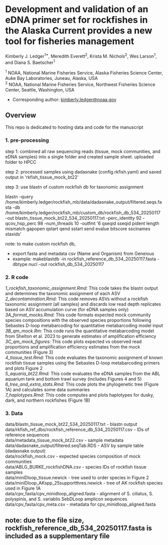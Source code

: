 # Development and validation of an eDNA primer set for rockfishes in the Alaska Current provides a new tool for fisheries management

Kimberly J. Ledger<sup>1*</sup>, Meredith Everett<sup>2</sup>, Krista M. Nichols<sup>2</sup>, Wes Larson<sup>1</sup>, and Diana S. Baetscher<sup>1</sup>

<sup>1</sup> NOAA, National Marine Fisheries Service, Alaska Fisheries Science Center, Auke Bay Laboratories, Juneau, Alaska, USA <br />
<sup>2</sup> NOAA, National Marine Fisheries Service, Northwest Fisheries Science Center, Seattle, Washington, USA <br />
* Corresponding author: kimberly.ledger@noaa.gov <br />

## Overview 
This repo is dedicated to hosting data and code for the manuscript 

### 1. pre-processing 
step 1: combined all raw sequencing reads (tissue, mock communities, and eDNA samples) into a single folder and created sample sheet. uploaded folder to HPCC   

step 2: processed samples using dadasnake (config.rkfish.yaml) and saved output in 'rkfish_tissue_mock_bt22'

step 3: use blastn of custom rockfish db for taxonomic assignment

blastn -query /home/kimberly.ledger/rockfish_mb/data/dadasnake_output/filtered.seqs.fasta -db /home/kimberly.ledger/rockfish_mb/custom_db/rockfish_db_534_20250117 -out blastn_tissue_mock_bt22_534_20250117.txt -perc_identity 92 -qcov_hsp_perc 98 -num_threads 10 -outfmt '6 qseqid sseqid pident length mismatch gapopen qstart qend sstart send evalue bitscore sscinames staxids' 

note: to make custom rockfish db,
- export fasta and metadata csv (Name and Organism) from Geneious
- example: makeblastdb -in rockfish_reference_db_534_20250117.fasta -dbtype nucl -out rockfish_db_534_20250117

### 2. R code 

*1_rockfish_taxonomic_assignment.Rmd:* This code takes the blastn output and determines the taxonomic assignment of each ASV   
*2_decontamination.Rmd:* This code removes ASVs without a rockfish taxonomic assignment (all samples) and discards low read depth replicates based on ASV accumulation curve (for eDNA samples only)   
*3A_format_mocks.Rmd:* This code formats expected mock community species compositions with the observed species proportions following Sebastes D-loop metabarcoding for quantitative metabarcoding model input   
*3B_qm_mock.Rm:* This code runs the quantitative metabarcoding model from Shelton et al. 2023 to generate estimates of amplification efficiency   
*3C_qm_mock_figures:* This code plots expected vs observed read proportions and amplification efficiency estimates from the mock communities (Figure 3)   
*4_tissue_test.Rmd:* This code evaluates the taxonomic assignment of known rockfish tissue samples using the Sebastes D-loop metabarcoding primers and plots Figure 2   
*5_aquaria_bt22.Rmd:* This code evaluates the eDNA samples from the ABL aquarium tank and bottom trawl survey (includes Figures 4 and 5)  
*6_tree_and_extra_stats.Rmd:* This code plots the phylogenetic tree (Figure 1A) and calculates some data summaries  
*7_haplotypes.Rmd:* This code computes and plots haplotypes for dusky, dark, and northern rockfishes (Figure 1B)  

### 3. Data 

data/blastn_tissue_mock_bt22_534_20250117.txt - blastn output  
data/rkfish_ref_dbs/rockfish_reference_db_534_20250117.csv - IDs of reference sequences   
data/metadata_tissue_mock_bt22.csv - sample metadata   
data/dadasnake_output/filtered.seqTab.RDS - ASV by sample table (dadasnake output)  
data/rockfish_mock.csv - expected species composition of mock communities    
data/ABLG_BURKE_rockfishDNA.csv - species IDs of rockfish tissue samples  
data/miniDloop_tissue.newick - tree used to order species in Figure 2   
data/miniDloop_AKspp_25supportthres.newick - tree of AK rockfish species used in Figure 1A   
data/cpv_fasta/cpv_minidloop_aligned.fasta - alignment of S. ciliatus, S. polyspinis, and S. variablis SebDLoop amplicon sequences   
data/cpv_fasta/cpv_meta.csv - metadata for cpv_minidloop_aligned.fasta  

note: due to the file size, rockfish_reference_db_534_20250117.fasta is included as a supplementary file
-----